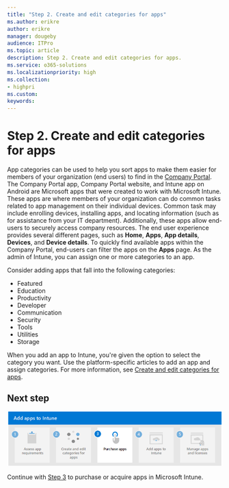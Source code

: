 ```yaml
---
title: "Step 2. Create and edit categories for apps"
ms.author: erikre
author: erikre
manager: dougeby
audience: ITPro
ms.topic: article
description: Step 2. Create and edit categories for apps.
ms.service: o365-solutions
ms.localizationpriority: high
ms.collection:
- highpri
ms.custom:
keywords:
---
```


# Step 2. Create and edit categories for apps

App categories can be used to help you sort apps to make them easier for members of your organization (end users) to find in the [Company Portal](). The Company Portal app, Company Portal website, and Intune app on Android are Microsoft apps that were created to work with Microsoft Intune. These apps are where members of your organization can do common tasks related to app management on their individual devices. Common task may include enrolling devices, installing apps, and locating information (such as for assistance from your IT department). Additionally, these apps allow end-users to securely access company resources. The end user experience provides several different pages, such as **Home**, **Apps**, **App details**, **Devices**, and **Device details**. To quickly find available apps within the Company Portal, end-users can filter the apps on the **Apps** page. As the admin of Intune, you can assign one or more categories to an app.

Consider adding apps that fall into the following categories:
- Featured
- Education
- Productivity
- Developer
- Communication
- Security
- Tools
- Utilities
- Storage

When you add an app to Intune, you're given the option to select the category you want. Use the platform-specific articles to add an app and assign categories. For more information, see [Create and edit categories for apps](/mem/intune/apps/apps-add#create-and-edit-categories-for-apps).

## Next step

[![Step 3 to purchase or acquire apps](../media/purchase-add-managed-apps/purchase-add-managed-apps-05.png)](apps-add-step-3.md)

Continue with [Step 3](apps-add-step-3.md) to purchase or acquire apps in Microsoft Intune.
